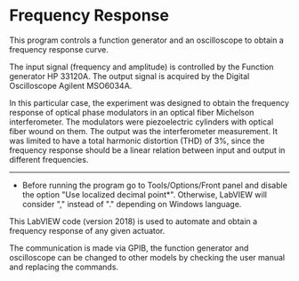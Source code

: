 # Frequency Response

This program controls a function generator and an oscilloscope to obtain a frequency response curve.

The input signal (frequency and amplitude) is controlled by the Function generator HP 33120A.
The output signal is acquired by the Digital Oscilloscope Agilent MSO6034A.

In this particular case, the experiment was designed to obtain the frequency response of optical phase modulators in an optical fiber Michelson interferometer. 
The modulators were piezoelectric cylinders with optical fiber wound on them.
The output was the interferometer measurement. 
It was limited to have a total harmonic distortion (THD) of 3%, since the frequency response should be a linear relation between input and output in different frequencies.

--- 

* Before running the program go to Tools/Options/Front panel and disable the option "Use localized decimal point*". Otherwise, LabVIEW will consider "," instead of "." depending on Windows language.

This LabVIEW code (version 2018) is used to automate and obtain a frequency response of any given actuator.

The communication is made via GPIB, the function generator and oscilloscope can be changed to other models by checking the user manual and replacing the commands.   
